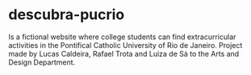 # descubra-pucrio
Is a fictional website where college students can find extracurricular activities in the Pontifical Catholic University of Rio de Janeiro. 
Project made by Lucas Caldeira, Rafael Trota and Luiza de Sá to the Arts and Design Department.
